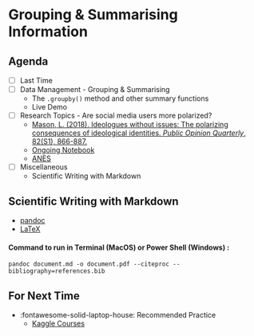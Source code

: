 # Grouping & Summarising Information

## Agenda
- [ ] Last Time
- [ ] Data Management - Grouping & Summarising
    - The `.groupby()` method and other summary functions
    - Live Demo
- [ ] Research Topics - Are social media users more polarized?
    - [Mason, L. (2018). Ideologues without issues: The polarizing consequences of ideological identities. *Public Opinion Quarterly*, 82(S1), 866-887.](https://academic.oup.com/poq/article/82/S1/866/4951269?login=true)
    - [Ongoing Notebook](https://colab.research.google.com/drive/1Jvz8i9S6_SHiOYJfBODXlKbcK1t6w5T-)
    - [ANES](https://sda.berkeley.edu/sdaweb/docs/nes2020/DOC/hcbk.htm)
- [ ] Miscellaneous
    - Scientific Writing with Markdown

## Scientific Writing with Markdown
- [pandoc](https://pandoc.org/installing.html)
- [LaTeX](https://www.latex-project.org/get/)

#### Command to run in Terminal (MacOS) or Power Shell (Windows) :
```pandoc document.md -o document.pdf --citeproc --bibliography=references.bib```

## For Next Time
- :fontawesome-solid-laptop-house: Recommended Practice
    - [Kaggle Courses](https://www.kaggle.com/learn)

